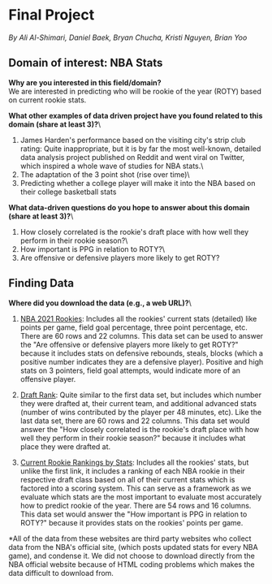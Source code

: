 # Final Project
*By Ali Al-Shimari, Daniel Baek, Bryan Chucha, Kristi Nguyen, Brian Yoo*
## Domain of interest: NBA Stats

**Why are you interested in this field/domain?** \
We are interested in predicting who will be rookie of the year (ROTY) based on current rookie stats.

**What other examples of data driven project have you found related to this domain (share at least 3)?**\
1) James Harden's performance based on the visiting city's strip club rating: Quite inappropriate, but it is by far the most well-known, detailed data analysis project published on Reddit and went viral on Twitter, which inspired a whole wave of studies for NBA stats.\
2) The adaptation of the 3 point shot (rise over time)\
3) Predicting whether a college player will make it into the NBA based on their college basketball stats

**What data-driven questions do you hope to answer about this domain (share at least 3)?**\
1) How closely correlated is the rookie's draft place with how well they perform in their rookie season?\
2) How important is PPG in relation to ROTY?\
3) Are offensive or defensive players more likely to get ROTY?

## Finding Data
**Where did you download the data (e.g., a web URL)?**\
1) [NBA 2021 Rookies](https://www.basketball-reference.com/leagues/NBA_2021_rookies.html):
Includes all the rookies' current stats (detailed) like points per game, field goal percentage, three point percentage, etc. There are 60 rows and 22 columns.
This data set can be used to answer the "Are offensive or defensive players more likely to get ROTY?" because it includes stats on defensive rebounds, steals, blocks (which a positive number indicates they are a defensive player). Positive and high stats on 3 pointers, field goal attempts, would indicate more of an
offensive player.

2) [Draft Rank](https://www.basketball-reference.com/draft/NBA_2020.html):
Quite similar to the first data set, but includes which number they were drafted at, their current team, and additional advanced stats (number of wins contributed by the player per 48 minutes, etc). Like the last data set, there are 60 rows and 22 columns. This data set would answer the "How closely correlated is the rookie's draft place with how well they perform in their rookie season?" because it includes what place they were drafted at.

3) [Current Rookie Rankings by Stats](https://hashtagbasketball.com/nba-rookie-rankings):
Includes all the rookies' stats, but unlike the first link, it includes a ranking of each NBA rookie in their respective draft class based on all of their current stats which is factored into a scoring system. This can serve as a framework as we evaluate which stats are the most important to evaluate most accurately how to predict rookie of the year. There are 54 rows and 16 columns. This data set would answer the "How important is PPG in relation to ROTY?" because it provides stats on the rookies' points per game.

*All of the data from these websites are third party websites who collect data from the NBA's official site, (which posts updated stats for every NBA game), and condense it. We did not choose to download directly from the NBA official website because of HTML coding problems which makes the data difficult to download from.
